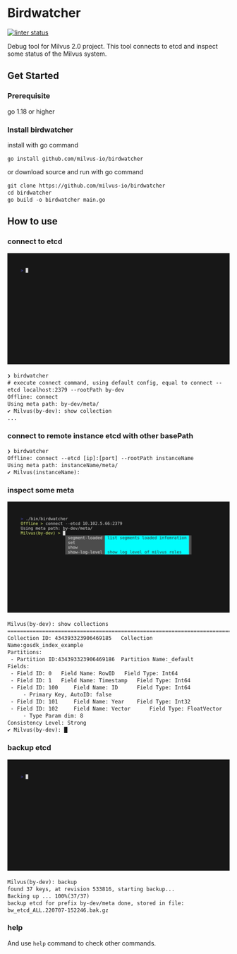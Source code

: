 # Birdwatcher

[![linter status](https://github.com/milvus-io/birdwatcher/workflows/golangci-lint/badge.svg)](https://github.com/milvus-io/birdwatcher/actions/workflows/golangci-lint.yml?query=branch%3Amain+)

Debug tool for Milvus 2.0 project. This tool connects to etcd and inspect some status of the Milvus system.

## Get Started

### Prerequisite
go 1.18 or higher 

### Install birdwatcher

install with go command
```shell
go install github.com/milvus-io/birdwatcher
```

or download source and run with go command
```shell
git clone https://github.com/milvus-io/birdwatcher
cd birdwatcher
go build -o birdwatcher main.go
```

## How to use

### connect to etcd 

<img alt="connect to etcd" src="./docs/images/connect.gif" width="600" />

```shell
❯ birdwatcher
# execute connect command, using default config, equal to connect --etcd localhost:2379 --rootPath by-dev
Offline: connect 
Using meta path: by-dev/meta/
✔ Milvus(by-dev): show collection
...
```

### connect to remote instance etcd with other basePath

```shell
❯ birdwatcher
Offline: connect --etcd [ip]:[port] --rootPath instanceName
Using meta path: instanceName/meta/
✔ Milvus(instanceName): 

```

### inspect some meta


<img alt="inspect meta" src="./docs/images/show.gif" width="600" />

```
Milvus(by-dev): show collections
================================================================================
Collection ID: 434393323906469185	Collection Name:gosdk_index_example
Partitions:
 - Partition ID:434393323906469186	Partition Name:_default
Fields:
 - Field ID: 0 	 Field Name: RowID 	 Field Type: Int64
 - Field ID: 1 	 Field Name: Timestamp 	 Field Type: Int64
 - Field ID: 100 	 Field Name: ID 	 Field Type: Int64
	 - Primary Key, AutoID: false
 - Field ID: 101 	 Field Name: Year 	 Field Type: Int32
 - Field ID: 102 	 Field Name: Vector 	 Field Type: FloatVector
	 - Type Param dim: 8
Consistency Level: Strong
✔ Milvus(by-dev): █
```

### backup etcd


<img alt="inspect meta" src="./docs/images/backup.gif" width="600" />

```
Milvus(by-dev): backup
found 37 keys, at revision 533816, starting backup...
Backing up ... 100%(37/37)
backup etcd for prefix by-dev/meta done, stored in file: bw_etcd_ALL.220707-152246.bak.gz
```

### help

And use `help` command to check other commands.
